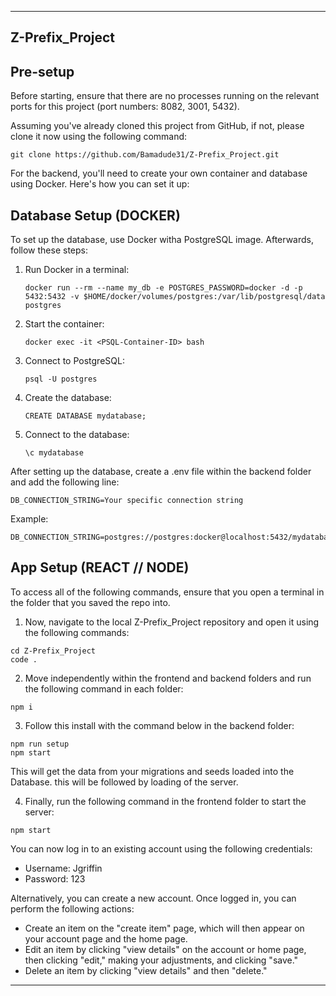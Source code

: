 
---

## Z-Prefix_Project

## Pre-setup
Before starting, ensure that there are no processes running on the relevant ports for this project (port numbers: 8082, 3001, 5432).

Assuming you've already cloned this project from GitHub, if not, please clone it now using the following command:

```
git clone https://github.com/Bamadude31/Z-Prefix_Project.git
```

For the backend, you'll need to create your own container and database using Docker. Here's how you can set it up:


## Database Setup (DOCKER)
To set up the database, use Docker witha PostgreSQL image. Afterwards, follow these steps:

1. Run Docker in a terminal:
   ```
   docker run --rm --name my_db -e POSTGRES_PASSWORD=docker -d -p 5432:5432 -v $HOME/docker/volumes/postgres:/var/lib/postgresql/data postgres
   ```

2. Start the container:
   ```
   docker exec -it <PSQL-Container-ID> bash
   ```

3. Connect to PostgreSQL:
   ```
   psql -U postgres
   ```

4. Create the database:
   ```
   CREATE DATABASE mydatabase;
   ```

5. Connect to the database:
   ```
   \c mydatabase
   ```

After setting up the database, create a .env file within the backend folder and add the following line:
```
DB_CONNECTION_STRING=Your specific connection string
```
Example:
```
DB_CONNECTION_STRING=postgres://postgres:docker@localhost:5432/mydatabase
```
## App Setup (REACT // NODE)

To access all of the following commands, ensure that you open a terminal in the folder that you saved the repo into.

1. Now, navigate to the local Z-Prefix_Project repository and open it using the following commands:
```
cd Z-Prefix_Project
code .
```

2. Move independently within the frontend and backend folders and run the following command in each folder:
```
npm i
```

3. Follow this install with the command below in the backend folder:
```
npm run setup
npm start
```

This will get the data from your migrations and seeds loaded into the Database. this will be followed by loading of the server.

4. Finally, run the following command in the frontend folder to start the server:
```
npm start
```
You can now log in to an existing account using the following credentials:
- Username: Jgriffin
- Password: 123

Alternatively, you can create a new account. Once logged in, you can perform the following actions:
- Create an item on the "create item" page, which will then appear on your account page and the home page.
- Edit an item by clicking "view details" on the account or home page, then clicking "edit," making your adjustments, and clicking "save."
- Delete an item by clicking "view details" and then "delete."

---